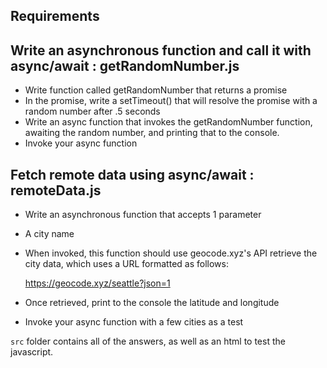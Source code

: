 ## Requirements

## Write an asynchronous function and call it with async/await : getRandomNumber.js
- Write function called getRandomNumber that returns a promise
- In the promise, write a setTimeout() that will resolve the promise with a random number after .5 seconds
- Write an async function that invokes the getRandomNumber function, awaiting the random number, and printing that to the console.
- Invoke your async function

## Fetch remote data using async/await : remoteData.js
- Write an asynchronous function that accepts 1 parameter
- A city name
- When invoked, this function should use geocode.xyz's API retrieve the city data, which uses a URL formatted as follows:

    https://geocode.xyz/seattle?json=1

- Once retrieved, print to the console the latitude and longitude
- Invoke your async function with a few cities as a test

`src` folder contains all of the answers, as well as an html to test the javascript.

